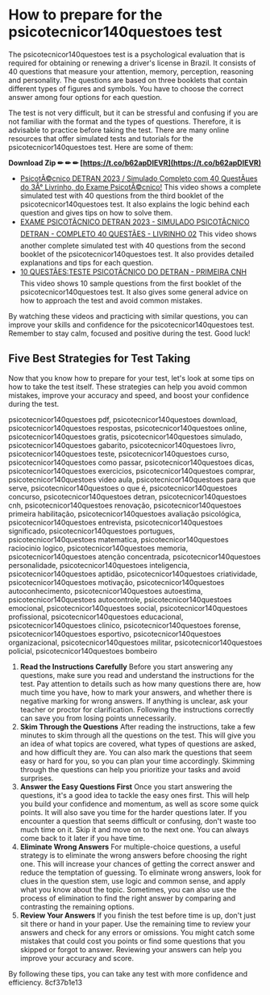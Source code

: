 # How to prepare for the psicotecnicor140questoes test
 
The psicotecnicor140questoes test is a psychological evaluation that is required for obtaining or renewing a driver's license in Brazil. It consists of 40 questions that measure your attention, memory, perception, reasoning and personality. The questions are based on three booklets that contain different types of figures and symbols. You have to choose the correct answer among four options for each question.
 
The test is not very difficult, but it can be stressful and confusing if you are not familiar with the format and the types of questions. Therefore, it is advisable to practice before taking the test. There are many online resources that offer simulated tests and tutorials for the psicotecnicor140questoes test. Here are some of them:
 
**Download Zip ✏ ✏ ✏ [https://t.co/b62apDIEVR](https://t.co/b62apDIEVR)**


 
- [PsicotÃ©cnico DETRAN 2023 / Simulado Completo com 40 QuestÃµes do 3Â° Livrinho, do Exame PsicotÃ©cnico!](https://www.youtube.com/watch?v=i1GgXxLhfpI) This video shows a complete simulated test with 40 questions from the third booklet of the psicotecnicor140questoes test. It also explains the logic behind each question and gives tips on how to solve them.
- [EXAME PSICOTÃCNICO DETRAN 2023 - SIMULADO PSICOTÃCNICO DETRAN - COMPLETO 40 QUESTÃES - LIVRINHO 02](https://www.youtube.com/watch?v=8NrnbhYLc1c) This video shows another complete simulated test with 40 questions from the second booklet of the psicotecnicor140questoes test. It also provides detailed explanations and tips for each question.
- [10 QUESTÃES:TESTE PSICOTÃCNICO DO DETRAN - PRIMEIRA CNH](https://www.youtube.com/watch?v=cz6wOEOTJF4) This video shows 10 sample questions from the first booklet of the psicotecnicor140questoes test. It also gives some general advice on how to approach the test and avoid common mistakes.

By watching these videos and practicing with similar questions, you can improve your skills and confidence for the psicotecnicor140questoes test. Remember to stay calm, focused and positive during the test. Good luck!
  
## Five Best Strategies for Test Taking
 
Now that you know how to prepare for your test, let's look at some tips on how to take the test itself. These strategies can help you avoid common mistakes, improve your accuracy and speed, and boost your confidence during the test.
 
psicotecnicor140questoes pdf,  psicotecnicor140questoes download,  psicotecnicor140questoes respostas,  psicotecnicor140questoes online,  psicotecnicor140questoes gratis,  psicotecnicor140questoes simulado,  psicotecnicor140questoes gabarito,  psicotecnicor140questoes livro,  psicotecnicor140questoes teste,  psicotecnicor140questoes curso,  psicotecnicor140questoes como passar,  psicotecnicor140questoes dicas,  psicotecnicor140questoes exercicios,  psicotecnicor140questoes comprar,  psicotecnicor140questoes video aula,  psicotecnicor140questoes para que serve,  psicotecnicor140questoes o que é,  psicotecnicor140questoes concurso,  psicotecnicor140questoes detran,  psicotecnicor140questoes cnh,  psicotecnicor140questoes renovação,  psicotecnicor140questoes primeira habilitação,  psicotecnicor140questoes avaliação psicológica,  psicotecnicor140questoes entrevista,  psicotecnicor140questoes significado,  psicotecnicor140questoes portugues,  psicotecnicor140questoes matematica,  psicotecnicor140questoes raciocinio logico,  psicotecnicor140questoes memoria,  psicotecnicor140questoes atenção concentrada,  psicotecnicor140questoes personalidade,  psicotecnicor140questoes inteligencia,  psicotecnicor140questoes aptidão,  psicotecnicor140questoes criatividade,  psicotecnicor140questoes motivação,  psicotecnicor140questoes autoconhecimento,  psicotecnicor140questoes autoestima,  psicotecnicor140questoes autocontrole,  psicotecnicor140questoes emocional,  psicotecnicor140questoes social,  psicotecnicor140questoes profissional,  psicotecnicor140questoes educacional,  psicotecnicor140questoes clinico,  psicotecnicor140questoes forense,  psicotecnicor140questoes esportivo,  psicotecnicor140questoes organizacional,  psicotecnicor140questoes militar,  psicotecnicor140questoes policial,  psicotecnicor140questoes bombeiro

1. **Read the Instructions Carefully** Before you start answering any questions, make sure you read and understand the instructions for the test. Pay attention to details such as how many questions there are, how much time you have, how to mark your answers, and whether there is negative marking for wrong answers. If anything is unclear, ask your teacher or proctor for clarification. Following the instructions correctly can save you from losing points unnecessarily.
2. **Skim Through the Questions** After reading the instructions, take a few minutes to skim through all the questions on the test. This will give you an idea of what topics are covered, what types of questions are asked, and how difficult they are. You can also mark the questions that seem easy or hard for you, so you can plan your time accordingly. Skimming through the questions can help you prioritize your tasks and avoid surprises.
3. **Answer the Easy Questions First** Once you start answering the questions, it's a good idea to tackle the easy ones first. This will help you build your confidence and momentum, as well as score some quick points. It will also save you time for the harder questions later. If you encounter a question that seems difficult or confusing, don't waste too much time on it. Skip it and move on to the next one. You can always come back to it later if you have time.
4. **Eliminate Wrong Answers** For multiple-choice questions, a useful strategy is to eliminate the wrong answers before choosing the right one. This will increase your chances of getting the correct answer and reduce the temptation of guessing. To eliminate wrong answers, look for clues in the question stem, use logic and common sense, and apply what you know about the topic. Sometimes, you can also use the process of elimination to find the right answer by comparing and contrasting the remaining options.
5. **Review Your Answers** If you finish the test before time is up, don't just sit there or hand in your paper. Use the remaining time to review your answers and check for any errors or omissions. You might catch some mistakes that could cost you points or find some questions that you skipped or forgot to answer. Reviewing your answers can help you improve your accuracy and score.

By following these tips, you can take any test with more confidence and efficiency.
 8cf37b1e13
 
